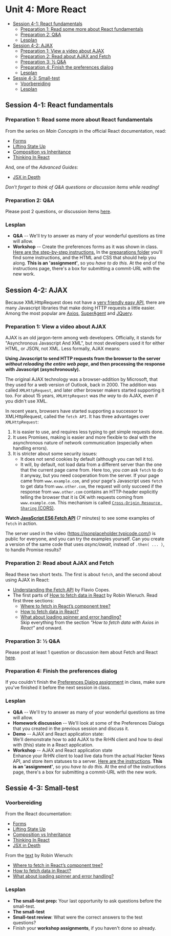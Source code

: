 # Unit 4: More React

- [Session 4-1: React fundamentals](#session-4-1-react-fundamentals)
  - [Preparation 1: Read some more about React fundamentals](#preparation-1-read-some-more-about-react-fundamentals)
  - [Preparation 2: Q&A](#preparation-2-qa)
  - [Lesplan](#lesplan)
- [Session 4-2: AJAX](#session-4-2-ajax)
  - [Preparation 1: View a video about AJAX](#preparation-1-view-a-video-about-ajax)
  - [Preparation 2: Read about AJAX and Fetch](#preparation-2-read-about-ajax-and-fetch)
  - [Preparation 3: ½ Q&A](#preparation-3--qa)
  - [Preparation 4: Finish the preferences dialog](#preparation-4-finish-the-preferences-dialog)
  - [Lesplan](#lesplan-1)
- [Sessie 4-3: Small-test](#sessie-4-3-small-test)
  - [Voorbereiding](#voorbereiding)
  - [Lesplan](#lesplan-2)

## Session 4-1: React fundamentals

### Preparation 1: Read some more about React fundamentals

From the series on _Main Concepts_ in the official React documentation, read:

- [Forms](https://reactjs.org/docs/forms.html)
- [Lifting State Up](https://reactjs.org/docs/lifting-state-up.html)
- [Composition vs Inheritance](https://reactjs.org/docs/composition-vs-inheritance.html)
- [Thinking In React](https://reactjs.org/docs/thinking-in-react.html)

And, one of the _Advanced Guides_:

- [JSX in Depth](https://reactjs.org/docs/jsx-in-depth.html)

_Don't forget to think of Q&A questions or discussion items while reading!_

### Preparation 2: Q&A

Please post 2 questions, or discussion items [here](https://dwa-courses.firebaseapp.com/qna_cwd_4.1.html).

### Lesplan

- **Q&A** -- We'll try to answer as many of your wonderful questions as time will allow.
- **Workshop** -- Create the preferences forms as it was shown in class. [Here are the step-by-step instructions.](https://dwa-courses.firebaseapp.com/assignment_cwd_4.1.html) In the [preparations folder](session%204.1/workshop) you'll find some instructions, and the HTML and CSS that should help you along.
  **This is an 'assignment'**, so you _have to do this_. At the end of the instructions page, there's a box for submitting a commit-URL with the new work.

## Session 4-2: AJAX

Because XMLHttpRequest does not have a [very friendly easy API](https://developer.mozilla.org/en-US/docs/Web/API/XMLHttpRequest/onreadystatechange), there are many Javascript libraries that make doing HTTP requests a little easier. Among the most popular are [Axios](https://axios-http.com/), [SuperAgent](https://github.com/visionmedia/superagent) and [JQuery](https://jquery.com/).

### Preparation 1: View a video about AJAX

AJAX is an old jargon-term among web developers.
Officially, it stands for "Asynchronous Javascript And XML", but most developers used it for either HTML, or JSON, not XML. Less formally, AJAX means:

**Using Javascript to send HTTP requests from the browser to the server _without reloading the entire web page_, and then processing the response with Javascript (asynchronously).**

The original AJAX technology was a browser-addition by Microsoft, that they used for a web version of Outlook, back in 2000. The addition was called `XMLHttpRequest`, and later other browser makers started supporting it too. For about 15 years, `XMLHttpRequest` was _the way_ to do AJAX, even if you didn't use XML.

In recent years, browsers have started supporting a successor to XMLHttpRequest, called the `fetch API`. It has three advantages over `XMLHttpRequest`:

1. It is easier to use, and requires less typing to get simple requests done.
1. It uses Promises, making is easier and more flexible to deal with the asynchronous nature of network communication (especially when handling errors).
1. It is stricter about some security issues:
   - It does not send cookies by default (although you can tell it to).
   - It will, by default, not load data from a different server than the one that the current page came from. Here too, you _can_ ask `fetch` to do it anyway, but you need cooperation from the server. If your page came from `www.example.com`, and your page's Javascript uses `fetch` to get data from `www.other.com`, the request will only succeed if the response from `www.other.com` contains an HTTP-header explicitly telling the browser that it is OK with requests coming from `www.example.com`. This mechanism is called [`Cross-Origin Resource Sharing` (CORS)](https://medium.com/@baphemot/understanding-cors-18ad6b478e2b).

**Watch [JavaScript ES6 Fetch API](https://www.youtube.com/watch?v=lTpa6r-JBhk)** (7 minutes) to see some examples of `fetch` in action.

The server used in the video (<https://jsonplaceholder.typicode.com/>) is public for everyone, and you can try the examples yourself. Can you create a version of the same code that uses _async/await_, instead of `.then( ... )`, to handle Promise results?

### Preparation 2: Read about AJAX and Fetch

Read these two short texts. The first is about `fetch`, and the second about using AJAX in React:

- [Understanding the Fetch API](https://flaviocopes.com/fetch-api/) by Flavio Copes.
- The first parts of [How to fetch data in React](https://www.robinwieruch.de/react-fetching-data/) by Robin Wieruch. Read first three sections:
  - [Where to fetch in React’s component tree?](https://www.robinwieruch.de/react-fetching-data#where-to-fetch-in-reacts-component-tree)
  - [How to fetch data in React?](https://www.robinwieruch.de/react-fetching-data#how-to-fetch-data-in-react)
  - [What about loading spinner and error handling?](https://www.robinwieruch.de/react-fetching-data#what-about-loading-spinner-and-error-handling)  
    Skip everything from the section _"How to fetch data with Axios in React"_ and onward.

### Preparation 3: ½ Q&A

Please post at least 1 question or discussion item about Fetch and React [here](https://dwa-courses.firebaseapp.com/qna_cwd_4.2.html).

### Preparation 4: Finish the preferences dialog

If you couldn't finish the [Preferences Dialog assignment](https://dwa-courses.firebaseapp.com/assignment_cwd_4.1.html) in class, make sure you've finished it before the next session in class.

### Lesplan

- **Q&A** -- We'll try to answer as many of your wonderful questions as time will allow.
- **Homework discussion** -- We'll look at some of the Preferences Dialogs that you created in the previous session and discuss it.
- **Demo** -- AJAX and React application state:  
  We'll demonstrate how to add AJAX to the RrHN client and how to deal with (this) state in a React application.
- **Workshop** -- AJAX and React application state  
  Enhance your RrHN client to load live data from the actual Hacker News API, and store item statuses to a server. [Here are the instructions](https://dwa-courses.firebaseapp.com/assignment_cwd_4.2.html).
  **This is an 'assignment'**, so you _have to do this_. At the end of the instructions page, there's a box for submitting a commit-URL with the new work.

## Sessie 4-3: Small-test

### Voorbereiding

From the React documentation:

- [Forms](https://reactjs.org/docs/forms.html)
- [Lifting State Up](https://reactjs.org/docs/lifting-state-up.html)
- [Composition vs Inheritance](https://reactjs.org/docs/composition-vs-inheritance.html)
- [Thinking In React](https://reactjs.org/docs/thinking-in-react.html)
- [JSX in Depth](https://reactjs.org/docs/jsx-in-depth.html)

From the [text](https://www.robinwieruch.de/react-fetching-data/) by Robin Wieruch:

- [Where to fetch in React’s component tree?](https://www.robinwieruch.de/react-fetching-data#where-to-fetch-in-reacts-component-tree)
- [How to fetch data in React?](https://www.robinwieruch.de/react-fetching-data#how-to-fetch-data-in-react)
- [What about loading spinner and error handling?](https://www.robinwieruch.de/react-fetching-data#what-about-loading-spinner-and-error-handling)

### Lesplan

- **The small-test prep:** Your last opportunity to ask questions before the small-test.
- **The small-test**
- **Small-test review**: What were the correct answers to the test questions?
- Finish your **workshop assignments**, if you haven't done so already.
